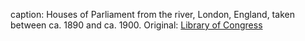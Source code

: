 caption: Houses of Parliament from the river, London, England, taken between ca. 1890 and ca. 1900. Original: [Library of Congress](http://www.loc.gov/pictures/item/2002696921/)
